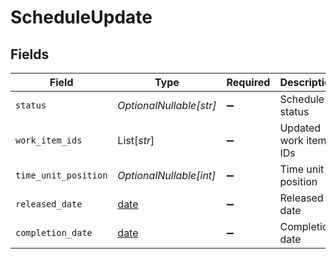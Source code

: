 # ScheduleUpdate


## Fields

| Field                                                                | Type                                                                 | Required                                                             | Description                                                          |
| -------------------------------------------------------------------- | -------------------------------------------------------------------- | -------------------------------------------------------------------- | -------------------------------------------------------------------- |
| `status`                                                             | *OptionalNullable[str]*                                              | :heavy_minus_sign:                                                   | Schedule status                                                      |
| `work_item_ids`                                                      | List[*str*]                                                          | :heavy_minus_sign:                                                   | Updated work item IDs                                                |
| `time_unit_position`                                                 | *OptionalNullable[int]*                                              | :heavy_minus_sign:                                                   | Time unit position                                                   |
| `released_date`                                                      | [date](https://docs.python.org/3/library/datetime.html#date-objects) | :heavy_minus_sign:                                                   | Released date                                                        |
| `completion_date`                                                    | [date](https://docs.python.org/3/library/datetime.html#date-objects) | :heavy_minus_sign:                                                   | Completion date                                                      |
